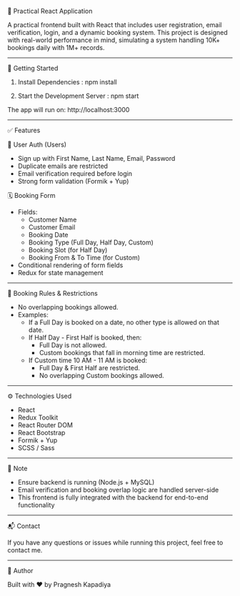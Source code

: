 🧪 Practical React Application

A practical frontend built with React that includes user registration, email verification, login, and a dynamic booking system. This project is designed with real-world performance in mind, simulating a system handling 10K+ bookings daily with 1M+ records.

---

🚀 Getting Started

1. Install Dependencies :
npm install

2. Start the Development Server :
npm start

The app will run on: http://localhost:3000

---

✅ Features

👤 User Auth (Users)
- Sign up with First Name, Last Name, Email, Password
- Duplicate emails are restricted
- Email verification required before login
- Strong form validation (Formik + Yup)

🗓️ Booking Form
- Fields:
  - Customer Name
  - Customer Email
  - Booking Date
  - Booking Type (Full Day, Half Day, Custom)
  - Booking Slot (for Half Day)
  - Booking From & To Time (for Custom)
- Conditional rendering of form fields
- Redux for state management

---

🧠 Booking Rules & Restrictions

- No overlapping bookings allowed.
- Examples:
  - If a Full Day is booked on a date, no other type is allowed on that date.
  - If Half Day - First Half is booked, then:
    - Full Day is not allowed.
    - Custom bookings that fall in morning time are restricted.
  - If Custom time 10 AM - 11 AM is booked:
    - Full Day & First Half are restricted.
    - No overlapping Custom bookings allowed.

---

⚙️ Technologies Used

- React
- Redux Toolkit
- React Router DOM
- React Bootstrap
- Formik + Yup
- SCSS / Sass

---

📌 Note

- Ensure backend is running (Node.js + MySQL)
- Email verification and booking overlap logic are handled server-side
- This frontend is fully integrated with the backend for end-to-end functionality

---

📬 Contact

If you have any questions or issues while running this project, feel free to contact me.

---

🏁 Author

Built with ❤️ by Pragnesh Kapadiya
